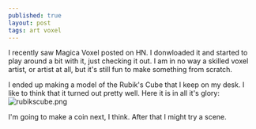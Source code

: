 ```yaml
---
published: true
layout: post
tags: art voxel
---
```



I recently saw Magica Voxel posted on HN. I donwloaded it and started to play around a bit with it, just checking it out. I am in no way a skilled voxel artist, or artist at all, but it's still fun to make something from scratch. 

I ended up making a model of the Rubik's Cube that I keep on my desk. I like to think that it turned out pretty well. Here it is in all it's glory:![rubikscube.png]({{site.baseurl}}/images/rubikscube.png)

I'm going to make a coin next, I think. After that I might try a scene.
